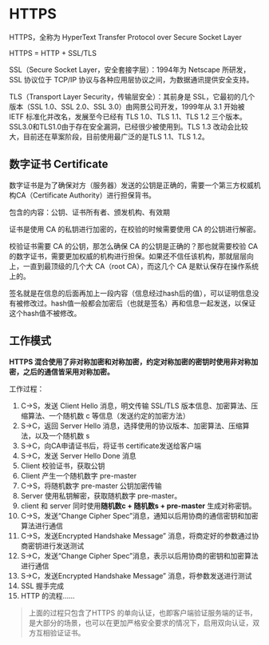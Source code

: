 # HTTPS

HTTPS，全称为 HyperText Transfer Protocol over Secure Socket Layer

HTTPS = HTTP + SSL/TLS

SSL（Secure Socket Layer，安全套接字层）：1994年为 Netscape 所研发，SSL 协议位于 TCP/IP 协议与各种应用层协议之间，为数据通讯提供安全支持。

TLS（Transport Layer Security，传输层安全）：其前身是 SSL，它最初的几个版本（SSL 1.0、SSL 2.0、SSL 3.0）由网景公司开发，1999年从 3.1 开始被 IETF 标准化并改名，发展至今已经有 TLS 1.0、TLS 1.1、TLS 1.2 三个版本。SSL3.0和TLS1.0由于存在安全漏洞，已经很少被使用到。TLS 1.3 改动会比较大，目前还在草案阶段，目前使用最广泛的是TLS 1.1、TLS 1.2。

## 数字证书 Certificate

数字证书是为了确保对方（服务器）发送的公钥是正确的，需要一个第三方权威机构CA（Certificate Authority）进行担保背书。

包含的内容：公钥、证书所有者、颁发机构、有效期

证书是使用 CA 的私钥进行加密的，在校验的时候需要使用 CA 的公钥进行解密。

校验证书需要 CA 的公钥，那怎么确保 CA 的公钥是正确的？那也就需要校验 CA 的数字证书，需要更加权威的机构进行担保。如果还不信任该机构，那就层层向上，一直到最顶级的几个大 CA（root CA），而这几个 CA 是默认保存在操作系统上的。

签名就是在信息的后面再加上一段内容（信息经过hash后的值），可以证明信息没有被修改过。hash值一般都会加密后（也就是签名）再和信息一起发送，以保证这个hash值不被修改。

## 工作模式

**HTTPS 混合使用了非对称加密和对称加密，约定对称加密的密钥时使用非对称加密，之后的通信皆采用对称加密。**

工作过程：

1.  C->S，发送 Client Hello 消息，明文传输 SSL/TLS 版本信息、加密算法、压缩算法、一个随机数 c 等信息（发送约定的加密方法）
2.  S->C，返回 Server Hello 消息，选择使用的协议版本、加密算法、压缩算法，以及一个随机数 s
3.  S->C，向CA申请证书后，将证书 certificate发送给客户端
4.  S->C，发送 Server Hello Done 消息
5.  Client 校验证书，获取公钥
6.  Client 产生一个随机数字 pre-master
7.  C->S，将随机数字 pre-master 公钥加密传输
8.  Server 使用私钥解密，获取随机数字 pre-master。
9.  client 和 server 同时使用**随机数c + 随机数s + pre-master** 生成对称密钥。
10.  C->S，发送“Change Cipher Spec”消息，通知以后用协商的通信密钥和加密算法进行通信
11.  C->S，发送Encrypted Handshake Message” 消息，将商定好的参数通过协商密钥进行发送测试
12.  S->C，发送“Change Cipher Spec”消息，表示以后用协商的密钥和加密算法进行通信
13.  S->C，发送Encrypted Handshake Message” 消息，将参数发送进行测试
14.  SSL 握手完成
15.  HTTP 的流程……



>   上面的过程只包含了HTTPS 的单向认证，也即客户端验证服务端的证书，是大部分的场景，也可以在更加严格安全要求的情况下，启用双向认证，双方互相验证证书。

